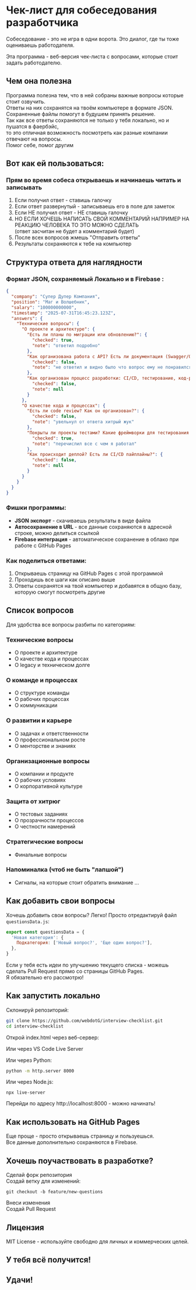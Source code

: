 # Чек-лист для собеседования разработчика

Собеседование - это не игра в одни ворота. Это диалог, где ты тоже оцениваешь работодателя.

Эта программа - веб-версия чек-листа с вопросами, которые стоит задать работодателю.

## Чем она полезна

Программа полезна тем, что в ней собраны важные вопросы которые стоит озвучить.  
Ответы на них сохранятся на твоём компьютере в формате JSON.  
Сохраненные файлы помогут в будушем принять решение.  
Так как все ответы сохраняются не только у тебя локально, но и пушатся в фаербэйс,  
то это отличная возможность посмотреть как разные компании отвечают на вопросы.  
Помог себе, помог другим

## Вот как ей пользоваться:

### Прям во время собеса открываешь и начинаешь читать и записывать

1. Если получил ответ - ставишь галочку
2. Если ответ развернутый - записываешь его в поле для заметок
3. Если НЕ получил ответ - НЕ ставишь галочку
4. НО ЕСЛИ ХОЧЕШЬ НАПИСАТЬ СВОЙ КОММЕНТАРИЙ НАПРИМЕР НА РЕАКЦИЮ ЧЕЛОВЕКА ТО ЭТО МОЖНО СДЕЛАТЬ  
   (ответ засчитан не будет а комментарий будет)
5. После всех вопросов жмешь "Отправить ответы"
6. Результаты сохраняются к тебе на компьютер

## Структура ответа для наглядности

### Формат JSON, сохраняемый Локально и в Firebase :

```json
{
  "company": "Супер Дупер Компания",
  "position": "Маг и Волшебник",
  "salary": "100000000000",
  "timestamp": "2025-07-31T16:45:23.123Z",
  "answers": {
    "Технические вопросы": {
      "О проекте и архитектуре": {
        "Есть ли планы по миграции или обновлению?": {
          "checked": true,
          "note": "ответил подробно"
        },
        "Как организована работа с API? Есть ли документация (Swagger/OpenAPI)?": {
          "checked": false,
          "note": "не ответил и видно было что вопрос ему не понравился"
        },
        "Как организован процесс разработки: CI/CD, тестирование, код-ревью?": {
          "checked": false,
          "note": null
        }
      },
      "О качестве кода и процессах": {
        "Есть ли code review? Как он организован?": {
          "checked": false,
          "note": "увельнул от ответа хитрый жук"
        },
        "Покрыты ли проекты тестами? Какие фреймворки для тестирования используете?": {
          "checked": true,
          "note": "перечислил все с чем я работал"
        },
        "Как происходит деплой? Есть ли CI/CD пайплайны?": {
          "checked": false,
          "note": null
        }
      }
    }
  }
}
```

### Фишки программы:

- **JSON экспорт** - скачиваешь результаты в виде файла
- **Автосохранение в URL** - все данные сохраняются в адресной строке, можно делиться ссылкой
- **Firebase интеграция** - автоматическое сохранение в облако при работе с GitHub Pages

### Как поделиться ответами:

1. Открываешь страницу на GitHub Pages с этой программой
2. Проходишь все шаги как описано выше
3. Ответы сохранятся на твой компьютер и добавятся в общую базу, которую смогут посмотреть другие

## Список вопросов

Для удобства все вопросы разбиты по категориям:

### Технические вопросы

- О проекте и архитектуре
- О качестве кода и процессах
- О legacy и техническом долге

### О команде и процессах

- О структуре команды
- О рабочих процессах
- О коммуникации

### О развитии и карьере

- О задачах и ответственности
- О профессиональном росте
- О менторстве и знаниях

### Организационные вопросы

- О компании и продукте
- О рабочих условиях
- О корпоративной культуре

### Защита от хитрюг

- О тестовых заданиях
- О прозрачности процессов
- О честности намерений

### Стратегические вопросы

- Финальные вопросы

### Напоминалка (чтоб не быть "лапшой")

- Сигналы, на которые стоит обратить внимание ...

## Как добавить свои вопросы

Хочешь добавить свои вопросы?
Легко! Просто отредактируй файл `questionsData.js`:

```javascript
export const questionsData = {
  'Новая категория': {
    Подкатегория: ['Новый вопрос?', 'Еще один вопрос?'],
  },
}
```

Если у тебя есть идеи по улучшению текущего списка - можешь сделать Pull Request прямо со страницы GitHub Pages.  
Я обязательно его рассмотрю!

## Как запустить локально

Склонируй репозиторий:

```bash
git clone https://github.com/webdotG/interview-checklist.git
cd interview-checklist
```

Открой index.html через веб-сервер:

Или через VS Code Live Server

Или через Python:

```bash
python -m http.server 8000
```

Или через Node.js:

```
npx live-server
```

Перейди по адресу http://localhost:8000 - можно начинать!

## Как использовать на GitHub Pages

Еще проще - просто открываешь страницу и пользуешься.  
Все данные дополнительно сохраняются в Firebase.

## Хочешь поучаствовать в разработке?

Сделай форк репозитория  
Создай ветку для изменений:

```
git checkout -b feature/new-questions
```

Внеси изменения  
Создай Pull Request

## Лицензия

MIT License - используйте свободно для личных и коммерческих целей.

## У тебя всё получится!

## Удачи!
